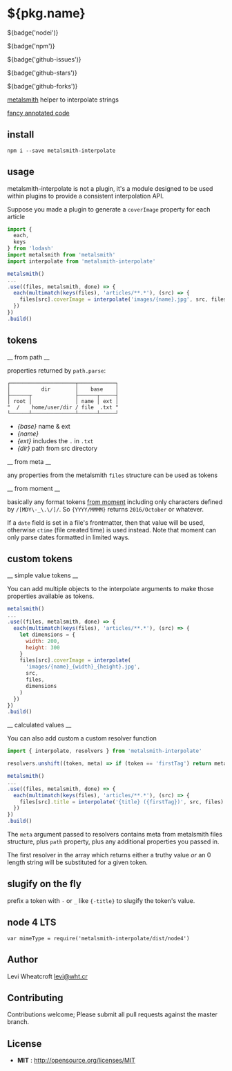 # ${pkg.name}

${badge('nodei')}

${badge('npm')}

${badge('github-issues')}

${badge('github-stars')}

${badge('github-forks')}

[metalsmith](metalsmith.io) helper to interpolate strings

[fancy annotated code](https://leviwheatcroft.github.io/metalsmith-interpolate/lib/index.js.html)

## install

`npm i --save metalsmith-interpolate`

## usage

metalsmith-interpolate is not a plugin, it's a module designed to be used within
plugins to provide a consistent interpolation API.

Suppose you made a plugin to generate a `coverImage` property for each article

```javascript
import {
  each,
  keys
} from 'lodash'
import metalsmith from 'metalsmith'
import interpolate from 'metalsmith-interpolate'

metalsmith()
...
.use((files, metalsmith, done) => {
  each(multimatch(keys(files), 'articles/**.*'), (src) => {
    files[src].coverImage = interpolate('images/{name}.jpg', src, files)
  })
})
.build()

```

## tokens

__ from path __

properties returned by `path.parse`:

```
┌─────────────────────┬────────────┐
│          dir        │    base    │
├──────┬              ├──────┬─────┤
│ root │              │ name │ ext │
"  /    home/user/dir / file  .txt "
└──────┴──────────────┴──────┴─────┘
```


 - *{base}* name & ext
 - *{name}*
 - *{ext}* includes the `.` in `.txt`
 - *{dir}* path from src directory

 __ from meta __

 any properties from the metalsmith `files` structure can be used as tokens

__ from moment __

basically any format tokens
[from moment](http://momentjs.com/docs/#/displaying/) including only characters
defined by `/[MDY\-_\.\/]/`. So `{YYYY/MMMM}` returns `2016/October` or
whatever.

If a `date` field is set in a file's frontmatter, then that value will be used,
otherwise `ctime` (file created time) is used instead. Note that moment can
only parse dates formatted in limited ways.

## custom tokens

__ simple value tokens __

You can add multiple objects to the interpolate arguments to make those
properties available as tokens.

```javascript
metalsmith()
...
.use((files, metalsmith, done) => {
  each(multimatch(keys(files), 'articles/**.*'), (src) => {
    let dimensions = {
      width: 200,
      height: 300
    }
    files[src].coverImage = interpolate(
      'images/{name}_{width}_{height}.jpg',
      src,
      files,
      dimensions
    )
  })
})
.build()
```

__ calculated values __

You can also add custom a custom resolver function

```javascript
import { interpolate, resolvers } from 'metalsmith-interpolate'

resolvers.unshift((token, meta) => if (token == 'firstTag') return meta.tags[0])

metalsmith()
...
.use((files, metalsmith, done) => {
  each(multimatch(keys(files), 'articles/**.*'), (src) => {
    files[src].title = interpolate('{title} ({firstTag})', src, files)
  })
})
.build()
```

The `meta` argument passed to resolvers contains meta from metalsmith files
structure, plus `path` property, plus any additional properties you passed in.

The first resolver in the array which returns either a truthy value *or* an 0
length string will be substituted for a given token.

## slugify on the fly

prefix a token with `-` or `_` like `{-title}` to slugify the token's value.

## node 4 LTS

`var mimeType = require('metalsmith-interpolate/dist/node4')`

## Author

Levi Wheatcroft <levi@wht.cr>

## Contributing

Contributions welcome; Please submit all pull requests against the master
branch.

## License

 - **MIT** : http://opensource.org/licenses/MIT
